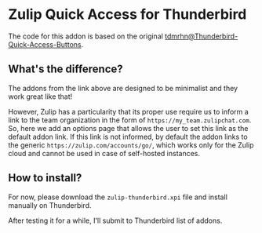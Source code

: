# Zulip Quick Access for Thunderbird

The code for this addon is based on the original [tdmrhn@Thunderbird-Quick-Access-Buttons](https://github.com/tdmrhn/Thunderbird-Quick-Access-Buttons).

## What's the difference?

The addons from the link above are designed to be minimalist and they work great like that!

However, Zulip has a particularity that its proper use require us to inform a link to the team organization in the form of `https://my_team.zulipchat.com`. So, here we add an options page that allows the user to set this link as the default addon link. If this link is not informed, by default the addon links to the generic `https://zulip.com/accounts/go/`, which works only for the Zulip cloud and cannot be used in case of self-hosted instances.

## How to install?

For now, please download the `zulip-thunderbird.xpi` file and install manually on Thunderbird.

After testing it for a while, I'll submit to Thunderbird list of addons.
